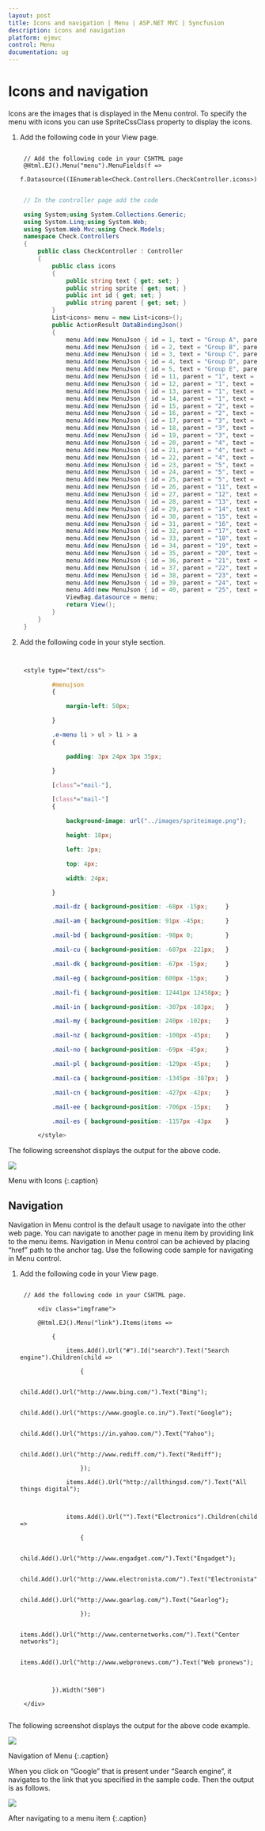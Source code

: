 ```yaml
---
layout: post
title: Icons and navigation | Menu | ASP.NET MVC | Syncfusion
description: icons and navigation
platform: ejmvc
control: Menu
documentation: ug
---
```


# Icons and navigation

Icons are the images that is displayed in the Menu control. To specify the menu with icons you can use SpriteCssClass property to display the icons. 

1. Add the following code in your View page.


   ~~~ cshtml
   
	// Add the following code in your CSHTML page 
	@Html.EJ().Menu("menu").MenuFields(f => 
	f.Datasource((IEnumerable<Check.Controllers.CheckController.icons>)ViewBag.datasource).Id("id").Text("text").ParentId("parent").SpriteCssClass("sprite"))

   ~~~
   			  

   ~~~ csharp
   
	// In the controller page add the code

	using System;using System.Collections.Generic;
	using System.Linq;using System.Web;
	using System.Web.Mvc;using Check.Models;
	namespace Check.Controllers
	{    
		public class CheckController : Controller
		{     
			public class icons 
			{  
				public string text { get; set; }
				public string sprite { get; set; }
				public int id { get; set; }
				public string parent { get; set; }
			}    
			List<icons> menu = new List<icons>(); 
			public ActionResult DataBindingJson() 
			{
				menu.Add(new MenuJson { id = 1, text = "Group A", parent = null }); 
				menu.Add(new MenuJson { id = 2, text = "Group B", parent = null }); 
				menu.Add(new MenuJson { id = 3, text = "Group C", parent = null });
				menu.Add(new MenuJson { id = 4, text = "Group D", parent = null });
				menu.Add(new MenuJson { id = 5, text = "Group E", parent = null }); 
				menu.Add(new MenuJson { id = 11, parent = "1", text = "Algeria", sprite = "flag-dz" });
				menu.Add(new MenuJson { id = 12, parent = "1", text = "Armenia", sprite = "flag-am" });
				menu.Add(new MenuJson { id = 13, parent = "1", text = "Bangladesh", sprite = "flag-bd" }); 
				menu.Add(new MenuJson { id = 14, parent = "1", text = "Cuba", sprite = "flag-cu" });  
				menu.Add(new MenuJson { id = 15, parent = "2", text = "Denmark", sprite = "flag-dk" }); 
				menu.Add(new MenuJson { id = 16, parent = "2", text = "Egypt", sprite = "flag-eg" });  
				menu.Add(new MenuJson { id = 17, parent = "3", text = "Finland", sprite = "flag-fi" });
				menu.Add(new MenuJson { id = 18, parent = "3", text = "India", sprite = "flag-in" }); 
				menu.Add(new MenuJson { id = 19, parent = "3", text = "Malaysia", sprite = "flag-my" });
				menu.Add(new MenuJson { id = 20, parent = "4", text = "New Zealand", sprite = "flag-nz" });
				menu.Add(new MenuJson { id = 21, parent = "4", text = "Norway", sprite = "flag-no" });
				menu.Add(new MenuJson { id = 22, parent = "4", text = "Romania", sprite = "flag-ro" });
				menu.Add(new MenuJson { id = 23, parent = "5", text = "Singapore", sprite = "flag-sg" });
				menu.Add(new MenuJson { id = 24, parent = "5", text = "Thailand", sprite = "flag-th" }); 
				menu.Add(new MenuJson { id = 25, parent = "5", text = "Ukraine", sprite = "flag-ua" }); 
				menu.Add(new MenuJson { id = 26, parent = "11", text = "First Place" });  
				menu.Add(new MenuJson { id = 27, parent = "12", text = "Second Place" }); 
				menu.Add(new MenuJson { id = 28, parent = "13", text = "Third place" }); 
				menu.Add(new MenuJson { id = 29, parent = "14", text = "Fourth Place" }); 
				menu.Add(new MenuJson { id = 30, parent = "15", text = "First Place" });  
				menu.Add(new MenuJson { id = 31, parent = "16", text = "Second Place" }); 
				menu.Add(new MenuJson { id = 32, parent = "17", text = "Third Place" }); 
				menu.Add(new MenuJson { id = 33, parent = "18", text = "First Place" }); 
				menu.Add(new MenuJson { id = 34, parent = "19", text = "Second Place" }); 
				menu.Add(new MenuJson { id = 35, parent = "20", text = "First Place" }); 
				menu.Add(new MenuJson { id = 36, parent = "21", text = "Second Place" });
				menu.Add(new MenuJson { id = 37, parent = "22", text = "Third place" }); 
				menu.Add(new MenuJson { id = 38, parent = "23", text = "Third Place" }); 
				menu.Add(new MenuJson { id = 39, parent = "24", text = "First Place" }); 
				menu.Add(new MenuJson { id = 40, parent = "25", text = "Second Place" });
				ViewBag.datasource = menu; 
				return View();  
			} 
		}
	} 

   ~~~
   



2. Add the following code in your style section.

   ~~~ css


	<style type="text/css">

			#menujson 
			{

				margin-left: 50px;

			}

			.e-menu li > ul > li > a 
			{

				padding: 3px 24px 3px 35px;

			}

			[class^="mail-"],

			[class*="mail-"] 
			{

				background-image: url("../images/spriteimage.png");

				height: 18px;

				left: 2px;

				top: 4px;

				width: 24px;

			}

			.mail-dz { background-position: -68px -15px;     }

			.mail-am { background-position: 91px -45px;      }

			.mail-bd { background-position: -98px 0;         }

			.mail-cu { background-position: -607px -221px;   }

			.mail-dk { background-position: -67px -15px;     }

			.mail-eg { background-position: 600px -15px;     }

			.mail-fi { background-position: 12441px 12458px; }

			.mail-in { background-position: -307px -103px;   }

			.mail-my { background-position: 240px -102px;    }

			.mail-nz { background-position: -100px -45px;    }

			.mail-no { background-position: -69px -45px;     }

			.mail-pl { background-position: -129px -45px;    }

			.mail-ca { background-position: -1345px -387px;  }

			.mail-cn { background-position: -427px -42px;    }

			.mail-ee { background-position: -706px -15px;    }

			.mail-es { background-position: -1157px -43px    }

		</style>

   ~~~
   

The following screenshot displays the output for the above code.                                                                                                       

![](Icons-and-navigation_images/Icons-and-navigation_img1.png)

Menu with Icons
{:.caption}

## Navigation

Navigation in Menu control is the default usage to navigate into the other web page. You can navigate to another page in menu item by providing link to the menu items. Navigation in Menu control can be achieved by placing “href” path to the anchor tag. Use the following code sample for navigating in Menu control.

1. Add the following code in your View page.

   ~~~ cshtml

	// Add the following code in your CSHTML page.

		<div class="imgframe">

		@Html.EJ().Menu("link").Items(items =>

			{

				items.Add().Url("#").Id("search").Text("Search engine").Children(child =>

					{

						child.Add().Url("http://www.bing.com/").Text("Bing");

						child.Add().Url("https://www.google.co.in/").Text("Google");

						child.Add().Url("https://in.yahoo.com/").Text("Yahoo");

						child.Add().Url("http://www.rediff.com/").Text("Rediff");

					});

				items.Add().Url("http://allthingsd.com/").Text("All things digital");



				items.Add().Url("").Text("Electronics").Children(child =>

					{

						child.Add().Url("http://www.engadget.com/").Text("Engadget");

						child.Add().Url("http://www.electronista.com/").Text("Electronista");

						child.Add().Url("http://www.gearlog.com/").Text("Gearlog");

					});

				items.Add().Url("http://www.centernetworks.com/").Text("Center networks");

				items.Add().Url("http://www.webpronews.com/").Text("Web pronews");



			}).Width("500")

	</div>


   ~~~
   

The following screenshot displays the output for the above code example.            

![](Icons-and-navigation_images/Icons-and-navigation_img2.png)

Navigation of Menu
{:.caption}

When you click on “Google” that is present under “Search engine”, it navigates to the link that you specified in the sample code. Then the output is as follows.

![](Icons-and-navigation_images/Icons-and-navigation_img3.png)


After navigating to a menu item
{:.caption}
